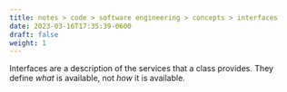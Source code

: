 ```yaml
---
title: notes > code > software engineering > concepts > interfaces
date: 2023-03-16T17:35:39-0600
draft: false
weight: 1
---
```

Interfaces are a description of the services that a class provides. They define *what* is available, not *how* it is available.
